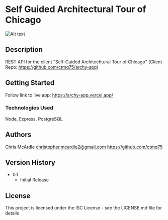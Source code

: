 # Self Guided Architectural Tour of Chicago

![Alt text](src/images/ss.jpeg?raw=true "Optional Title")

## Description

REST API for the client "Self-Guided Architechtural Tour of Chicago" 
(Client Repo: https://github.com/ctmq75/archy-app)

## Getting Started
Follow link to live app: https://archy-app.vercel.app/

### Technologies Used
 Node, Express, PostgreSQL


## Authors

Chris McArdle
christopher.mcardle2@gmail.com
https://github.com/ctmq75

## Version History

* 0.1
    * Initial Release

## License

This project is licensed under the ISC License - see the LICENSE.md file for details

